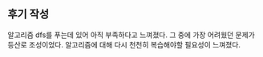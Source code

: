 ## 후기 작성

알고리즘 dfs를 푸는데 있어 아직 부족하다고 느껴졌다. 그 중에 가장 어려웠던 문제가 등산로 조성이었다. 알고리즘에 대해 다시 천천히 복습해야할 필요성이 느껴졌다.